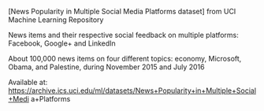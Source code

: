 [News Popularity in Multiple Social Media Platforms dataset] from UCI Machine
Learning Repository

News items and their respective social feedback on multiple platforms: Facebook,
Google+ and LinkedIn

About 100,000 news items on four different topics: economy, Microsoft, Obama,
and Palestine, during November 2015 and July 2016

Available at:
https://archive.ics.uci.edu/ml/datasets/News+Popularity+in+Multiple+Social+Medi
a+Platforms
